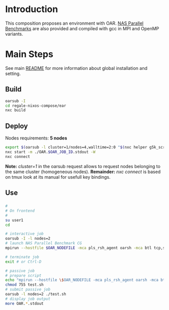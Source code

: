 # Introduction

This composition proposes an environment with OAR. [NAS Parallel Benchmarks](https://www.nas.nasa.gov/software/npb.html) are also provided and compiled with gcc in MPI and OpenMP variants.

# Main Steps
See main [README](../README.md) for more information about global installation and setting.

## Build
```bash
oarsub -I
cd regale-nixos-compose/ear
nxc build
```

## Deploy
Nodes requirements: **5 nodes**
```bash
export $(oarsub -l cluster=1/nodes=4,walltime=2:0 "$(nxc helper g5k_script) 2h" | grep OAR_JOB_ID)
nxc start -m ./OAR.$OAR_JOB_ID.stdout -W
nxc connect
```
**Note:** *cluster=1* in the oarsub request allows to request nodes belonging to the same cluster (homogeneous nodes).
**Remainder:** *nxc connect* is based on tmux look at its manual for usefull key bindings.

## Use
### 
```bash
#
# On frontend
#
su user1
cd

# interactive job
oarsub -I -l nodes=2
# launch NAS Parallel Benchmark CG
mpirun --hostfile $OAR_NODEFILE -mca pls_rsh_agent oarsh -mca btl tcp,self cg.C.mpi

# terminate job
exit # or Ctrl-D

# passive job
# prepare script
echo "mpirun --hostfile \$OAR_NODEFILE -mca pls_rsh_agent oarsh -mca btl tcp,self cg.C.mpi" > test.sh
chmod 755 test.sh
# submit passive job
oarsub -l nodes=2 ./test.sh
# display job output
more OAR.*.stdout
```
